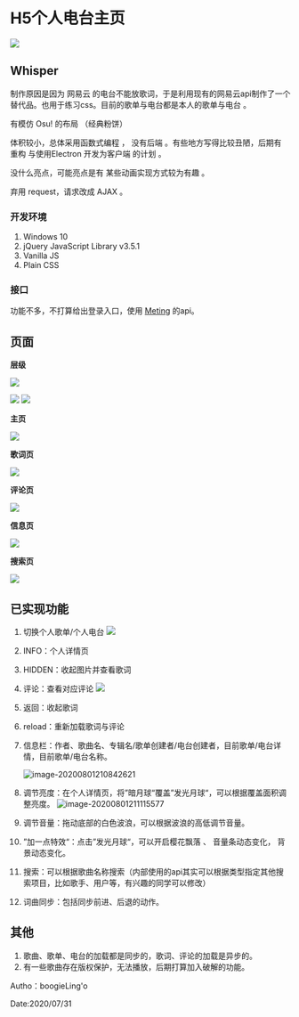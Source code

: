 # H5个人电台主页
![](https://github.com/boogieLing/H5Personal-radio-player/blob/master/pic/all.png)


## Whisper

制作原因是因为 网易云 的电台不能放歌词，于是利用现有的网易云api制作了一个替代品。也用于练习css。目前的歌单与电台都是本人的歌单与电台 。

有模仿 Osu! 的布局 （经典粉饼）

体积较小，总体采用函数式编程 ， 没有后端 。有些地方写得比较丑陋，后期有 重构 与使用Electron 开发为客户端 的计划 。

没什么亮点，可能亮点是有 某些动画实现方式较为有趣 。

弃用 request，请求改成 AJAX 。

### 开发环境

1. Windows 10
2. jQuery JavaScript Library v3.5.1
3. Vanilla JS
4. Plain CSS

### 接口

功能不多，不打算给出登录入口，使用 [Meting](https://github.com/metowolf/Meting) 的api。



## 页面

**层级**

![](https://github.com/boogieLing/H5Personal-radio-player/blob/master/pic/main.png)

![](https://github.com/boogieLing/H5Personal-radio-player/blob/master/pic/main_2.png)
![](https://github.com/boogieLing/H5Personal-radio-player/blob/master/pic/search_1.png)





**主页**

![](https://github.com/boogieLing/H5Personal-radio-player/blob/master/pic/page_1.png)



**歌词页**

![](https://github.com/boogieLing/H5Personal-radio-player/blob/master/pic/picpage_2.png)

**评论页**

![](https://github.com/boogieLing/H5Personal-radio-player/blob/master/pic/page_3.png)

**信息页**

![](https://github.com/boogieLing/H5Personal-radio-player/blob/master/pic/page_4.png)

**搜索页**

![](https://github.com/boogieLing/H5Personal-radio-player/blob/master/pic/page_5.png)



## 已实现功能

1. 切换个人歌单/个人电台
    ![](https://github.com/boogieLing/H5Personal-radio-player/blob/master/pic/use_1.png)

2. INFO：个人详情页

3. HIDDEN：收起图片并查看歌词

4. 评论：查看对应评论
    ![](https://github.com/boogieLing/H5Personal-radio-player/blob/master/pic/use_2.png)

5. 返回：收起歌词

6. reload：重新加载歌词与评论

7. 信息栏：作者、歌曲名、专辑名/歌单创建者/电台创建者，目前歌单/电台详情，目前歌单/电台名称。

    ![image-20200801210842621](https://github.com/boogieLing/H5Personal-radio-player/blob/master/pic/use_3.png)

8. 调节亮度：在个人详情页，将”暗月球“覆盖”发光月球“，可以根据覆盖面积调整亮度。
    ![image-20200801211115577](https://github.com/boogieLing/H5Personal-radio-player/blob/master/pic/use_4.png)

9. 调节音量：拖动底部的白色波浪，可以根据波浪的高低调节音量。

10. ”加一点特效“：点击”发光月球“，可以开启樱花飘落 、 音量条动态变化， 背景动态变化。

11. 搜索：可以根据歌曲名称搜索（内部使用的api其实可以根据类型指定其他搜索项目，比如歌手、用户等，有兴趣的同学可以修改）

12. 词曲同步：包括同步前进、后退的动作。



## 其他

1. 歌曲、歌单、电台的加载都是同步的，歌词、评论的加载是异步的。
2. 有一些歌曲存在版权保护，无法播放，后期打算加入破解的功能。



Autho：boogieLing'o

Date:2020/07/31

